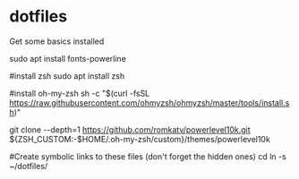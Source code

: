 # dotfiles

Get some basics installed

sudo apt install fonts-powerline

#install zsh
sudo apt install zsh

#install oh-my-zsh
sh -c "$(curl -fsSL https://raw.githubusercontent.com/ohmyzsh/ohmyzsh/master/tools/install.sh)"

git clone --depth=1 https://github.com/romkatv/powerlevel10k.git ${ZSH_CUSTOM:-$HOME/.oh-my-zsh/custom}/themes/powerlevel10k

#Create symbolic links to these files (don't forget the hidden ones)
cd <file location>
ln -s ~/dotfiles/<filename> <filename>
